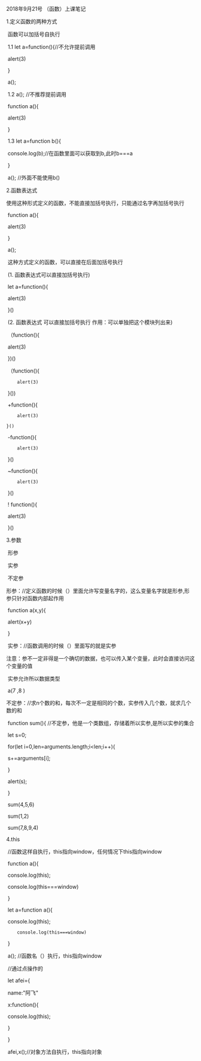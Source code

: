2018年9月21号 （函数）上课笔记

1.定义函数的两种方式

​	函数可以加括号自执行

​	1.1  let  a=function(){//不允许提前调用

​		alert(3)

​	}

​	a();

​	1.2  a();  //不推荐提前调用

​	function a(){

​		alert(3)

​	}

​	1.3 let  a=function b(){

​		console.log(b);//在函数里面可以获取到b,此时b===a

​	}

​	a(); //外面不能使用b()

2.函数表达式

​	使用这种形式定义的函数，不能直接加括号执行，只能通过名字再加括号执行

​	function a(){

​		alert(3)

​	}

​	a();

​	这种方式定义的函数，可以直接在后面加括号执行

​	(1. 函数表达式可以直接加括号执行)

​	let  a=function(){

​		alert(3)

​	}()

​	(2.  函数表达式  可以直接加括号执行  作用：可以单独把这个模块列出来)

​	（function(){

​		alert(3)

​	})()

​	（function(){

		alert(3)

​	}())

​	+function(){

		alert(3)

	}()

​	-function(){

		alert(3)

​	}()

​	~function(){

		alert(3)

​	}()

​	! function(){

​		alert(3)

​	}()

3.参数

​	形参

​	实参

​	不定参

​	形参：//定义函数的时候（）里面允许写变量名字的，这么变量名字就是形参,形参只针对函数内部起作用

​	function a(x,y){

​		alert(x+y)

​	}

​	实参：//函数调用的时候（）里面写的就是实参

​			注意：参不一定非得是一个确切的数据，也可以传入某个变量，此时会直接访问这个变量的值

​				实参允许所以数据类型

​	a(7 ,8 )

​	不定参：//求n个数的和，每次不一定是相同的个数，实参传入几个数，就求几个数的和

​	function sum(){  //不定参，他是一个类数组，存储着所以实参,是所以实参的集合

​		let s=0;

​		for(let i=0,len=arguments.length;i<len;i++){

​			s+=arguments[i];

​		}

​		alert(s);

​	}

​	sum(4,5,6)

​	sum(1,2)

​	sum(7,8,9,4)

4.this 

​	//函数这样自执行，this指向window，任何情况下this指向window

​	function a(){

​		console.log(this);

​		console.log(this===window)

​	}

​	let  a=function a(){

​		console.log(this);

		console.log(this===window)

​	}

​	a(); //函数名（）执行，this指向window

​	//通过点操作的

​	let  afei={

​		name:"阿飞"

​		x:function(){

​			console.log(this);

​		}

​	}

​	afei,x();//对象方法自执行，this指向对象



​	